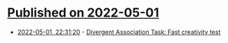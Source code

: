 # [Published on 2022-05-01](index.md)

* [2022-05-01, 22:31:20](https://news.ycombinator.com/item?id=31229376) - [Divergent Association Task: Fast creativity test](https://www.datcreativity.com)
